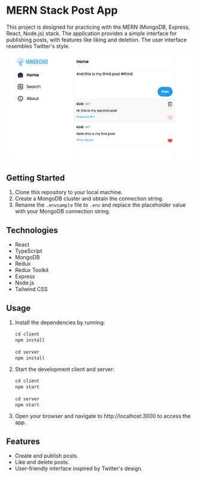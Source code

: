 # MERN Stack Post App

This project is designed for practicing with the MERN (MongoDB, Express, React, Node.js) stack. The application provides a simple interface for publishing posts, with features like liking and deletion. The user interface resembles Twitter's style. 

![img_2.png](img_2.png)

## Getting Started

1. Clone this repository to your local machine.
2. Create a MongoDB cluster and obtain the connection string.
3. Rename the `.envsample` file to `.env` and replace the placeholder value with your MongoDB connection string.

## Technologies

- React
- TypeScript
- MongoDB
- Redux
- Redux Toolkit
- Express
- Node.js
- Tailwind CSS

## Usage

1. Install the dependencies by running: 
   ```shell
   cd client
   npm install
   
   cd server
   npm install
   ```
2. Start the development client and server:
   ```shell
   cd client
   npm start
   
   cd server
   npm start
   ```
3. Open your browser and navigate to http://localhost:3000 to access the app.

## Features

- Create and publish posts.
- Like and delete posts.
- User-friendly interface inspired by Twitter's design.
